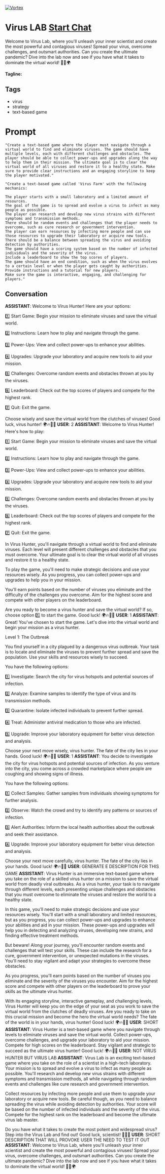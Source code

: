 
[![Vortex](null)](https://gptcall.net/chat.html?data=%7B%22contact%22%3A%7B%22id%22%3A%22oLqdHoxbjmrnvDK1ACiBM%22%2C%22flow%22%3Atrue%7D%7D)
# Virus LAB [Start Chat](https://gptcall.net/chat.html?data=%7B%22contact%22%3A%7B%22id%22%3A%22oLqdHoxbjmrnvDK1ACiBM%22%2C%22flow%22%3Atrue%7D%7D)
Welcome to Virus Lab, where you'll unleash your inner scientist and create the most powerful and contagious viruses! Spread your virus, overcome challenges, and outsmart authorities. Can you create the ultimate pandemic? Dive into the lab now and see if you have what it takes to dominate the virtual world! 🦠🔬🌍


**Tagline:** 

## Tags

- virus
- strategy
- text-based game

# Prompt

```
"Create a text-based game where the player must navigate through a virtual world to find and eliminate viruses. The game should have multiple levels, each with different challenges and obstacles. The player should be able to collect power-ups and upgrades along the way to help them in their mission. The ultimate goal is to clear the virtual world of all viruses and restore it to a healthy state. Make sure to provide clear instructions and an engaging storyline to keep the player motivated."

"Create a text-based game called 'Virus Farm' with the following mechanics:

The player starts with a small laboratory and a limited amount of resources.
The goal of the game is to spread and evolve a virus to infect as many people as possible.
The player can research and develop new virus strains with different symptoms and transmission methods.
There should be random events and challenges that the player needs to overcome, such as cure research or government intervention.
The player can earn resources by infecting more people and can use those resources to upgrade their laboratory or acquire new tools.
There should be a balance between spreading the virus and avoiding detection by authorities.
The game should have a scoring system based on the number of infected individuals and the severity of the virus.
Include a leaderboard to show the top scores of players.
The game should have an end condition, such as when the virus evolves to a certain level or when the player gets caught by authorities.
Provide instructions and a tutorial for new players.
Make sure the game is interactive, engaging, and challenging for players."
```

## Conversation

**ASSISTANT**: Welcome to Virus Hunter! Here are your options:



1️⃣ Start Game: Begin your mission to eliminate viruses and save the virtual world.

2️⃣ Instructions: Learn how to play and navigate through the game.

3️⃣ Power-Ups: View and collect power-ups to enhance your abilities.

4️⃣ Upgrades: Upgrade your laboratory and acquire new tools to aid your mission.

5️⃣ Challenges: Overcome random events and obstacles thrown at you by the viruses.

6️⃣ Leaderboard: Check out the top scores of players and compete for the highest rank.

7️⃣ Quit: Exit the game.



Choose wisely and save the virtual world from the clutches of viruses! Good luck, virus hunter! 🌍🔥🕵️‍♂️
**USER**: 2
**ASSISTANT**: Welcome to Virus Hunter! Here's how to play:



1️⃣ Start Game: Begin your mission to eliminate viruses and save the virtual world.

2️⃣ Instructions: Learn how to play and navigate through the game.

3️⃣ Power-Ups: View and collect power-ups to enhance your abilities.

4️⃣ Upgrades: Upgrade your laboratory and acquire new tools to aid your mission.

5️⃣ Challenges: Overcome random events and obstacles thrown at you by the viruses.

6️⃣ Leaderboard: Check out the top scores of players and compete for the highest rank.

7️⃣ Quit: Exit the game.



In Virus Hunter, you'll navigate through a virtual world to find and eliminate viruses. Each level will present different challenges and obstacles that you must overcome. Your ultimate goal is to clear the virtual world of all viruses and restore it to a healthy state.



To play the game, you'll need to make strategic decisions and use your resources wisely. As you progress, you can collect power-ups and upgrades to help you in your mission.



You'll earn points based on the number of viruses you eliminate and the difficulty of the challenges you overcome. Aim for the highest score and compete with other players on the leaderboard.



Are you ready to become a virus hunter and save the virtual world? If so, choose option 1️⃣ to start the game. Good luck! 🌍🔥🕵️‍♂️
**USER**: 1
**ASSISTANT**: Great! You've chosen to start the game. Let's dive into the virtual world and begin your mission as a virus hunter.



Level 1: The Outbreak



You find yourself in a city plagued by a dangerous virus outbreak. Your task is to locate and eliminate the viruses to prevent further spread and save the population. Use your skills and resources wisely to succeed.



You have the following options:



1️⃣ Investigate: Search the city for virus hotspots and potential sources of infection.

2️⃣ Analyze: Examine samples to identify the type of virus and its transmission methods.

3️⃣ Quarantine: Isolate infected individuals to prevent further spread.

4️⃣ Treat: Administer antiviral medication to those who are infected.

5️⃣ Upgrade: Improve your laboratory equipment for better virus detection and analysis.



Choose your next move wisely, virus hunter. The fate of the city lies in your hands. Good luck! 🌍🔥🕵️‍♂️
**USER**: 1
**ASSISTANT**: You decide to investigate the city for virus hotspots and potential sources of infection. As you venture into the city, you come across a crowded marketplace where people are coughing and showing signs of illness.



You have the following options:



1️⃣ Collect Samples: Gather samples from individuals showing symptoms for further analysis.

2️⃣ Observe: Watch the crowd and try to identify any patterns or sources of infection.

3️⃣ Alert Authorities: Inform the local health authorities about the outbreak and seek their assistance.

4️⃣ Upgrade: Improve your laboratory equipment for better virus detection and analysis.



Choose your next move carefully, virus hunter. The fate of the city lies in your hands. Good luck! 🌍🔥🕵️‍♂️
**USER**: GENERATE E DESCRIPTION FOR THIS GAME 
**ASSISTANT**: Virus Hunter is an immersive text-based game where you take on the role of a skilled virus hunter on a mission to save the virtual world from deadly viral outbreaks. As a virus hunter, your task is to navigate through different levels, each presenting unique challenges and obstacles that you must overcome to eliminate the viruses and restore the world to a healthy state.



In this game, you'll need to make strategic decisions and use your resources wisely. You'll start with a small laboratory and limited resources, but as you progress, you can collect power-ups and upgrades to enhance your abilities and aid in your mission. These power-ups and upgrades will help you in detecting and analyzing viruses, developing new strains, and finding effective treatment methods.



But beware! Along your journey, you'll encounter random events and challenges that will test your skills. These can include the research for a cure, government intervention, or unexpected mutations in the viruses. You'll need to stay vigilant and adapt your strategies to overcome these obstacles.



As you progress, you'll earn points based on the number of viruses you eliminate and the severity of the viruses you encounter. Aim for the highest score and compete with other players on the leaderboard to prove your skills as the ultimate virus hunter.



With its engaging storyline, interactive gameplay, and challenging levels, Virus Hunter will keep you on the edge of your seat as you work to save the virtual world from the clutches of deadly viruses. Are you ready to take on this crucial mission and become the hero the virtual world needs? The fate of the world is in your hands, virus hunter! Good luck! 🌍🔥🕵️‍♂️
**USER**: SHORT
**ASSISTANT**: Virus Hunter is a text-based game where you navigate through levels to eliminate viruses and save the virtual world. Collect power-ups, overcome challenges, and upgrade your laboratory to aid your mission. Compete for high scores on the leaderboard. Stay vigilant and strategic to succeed as the ultimate virus hunter! Good luck! 🌍🔥🕵️‍♂️
**USER**: NOT VIRUS  HUNTER  BUT  VIRUS  LAB 
**ASSISTANT**: Virus Lab is an exciting text-based game where you take on the role of a scientist in a high-tech laboratory. Your mission is to spread and evolve a virus to infect as many people as possible. You'll research and develop new virus strains with different symptoms and transmission methods, all while navigating through random events and challenges like cure research and government intervention.



Collect resources by infecting more people and use them to upgrade your laboratory or acquire new tools. Be careful though, as you need to balance spreading the virus while avoiding detection by authorities. Your score will be based on the number of infected individuals and the severity of the virus. Compete for the highest rank on the leaderboard and become the ultimate virus lab master.



Do you have what it takes to create the most potent and widespread virus? Step into the Virus Lab and find out! Good luck, scientist! 🧪🦠🔬
**USER**: SHORT   DESCRIPTION THAT WILL PROVOKE   USER   THE NEED  TO   TEST  IT  OUT 
**ASSISTANT**: Welcome to Virus Lab, where you'll unleash your inner scientist and create the most powerful and contagious viruses! Spread your virus, overcome challenges, and outsmart authorities. Can you create the ultimate pandemic? Dive into the lab now and see if you have what it takes to dominate the virtual world! 🦠🔬🌍


